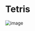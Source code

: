 # Tetris
![image](https://user-images.githubusercontent.com/20986755/191002110-ffdbd2cf-1a16-4241-8f53-4b7fa27d44d8.png)
